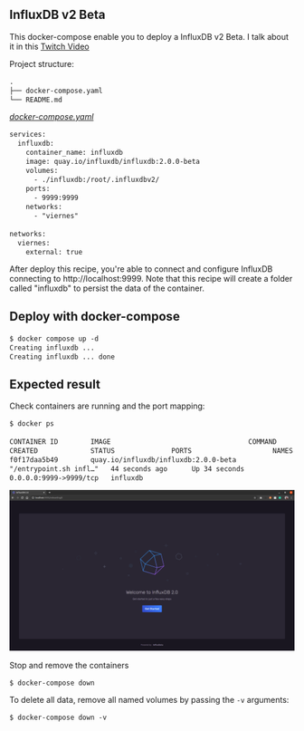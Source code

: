 ## InfluxDB v2 Beta
This docker-compose enable you to deploy a InfluxDB v2 Beta. I talk about it in this [Twitch Video](https://www.twitch.tv/ignaciovandroogenbroeck)

Project structure:
```
.
├── docker-compose.yaml
└── README.md
```

[_docker-compose.yaml_](docker-compose.yml)
```
services:
  influxdb:
    container_name: influxdb
    image: quay.io/influxdb/influxdb:2.0.0-beta
    volumes:
      - ./influxdb:/root/.influxdbv2/
    ports:
      - 9999:9999
    networks:
      - "viernes"

networks:
  viernes:
    external: true
```
After deploy this recipe, you're able to connect and configure InfluxDB connecting to http://localhost:9999. Note that this recipe will create a folder called "influxdb" to persist the data of the container.

## Deploy with docker-compose

```
$ docker compose up -d
Creating influxdb ... 
Creating influxdb ... done
```

## Expected result

Check containers are running and the port mapping:

```
$ docker ps

CONTAINER ID        IMAGE                                  COMMAND                  CREATED             STATUS              PORTS                    NAMES
f0f17daa5b49        quay.io/influxdb/influxdb:2.0.0-beta   "/entrypoint.sh infl…"   44 seconds ago      Up 34 seconds       0.0.0.0:9999->9999/tcp   influxdb
```

![page](screenshot.png)

Stop and remove the containers

```
$ docker-compose down
```

To delete all data, remove all named volumes by passing the `-v` arguments:

```
$ docker-compose down -v
```
